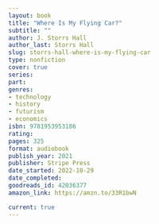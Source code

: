 ```yaml
---
layout: book
title: "Where Is My Flying Car?"
subtitle: ""
author: J. Storrs Hall
author_last: Storrs Hall
slug: storrs-hall-where-is-my-flying-car
type: nonfiction
cover: true
series: 
part: 
genres:
- technology
- history
- futurism
- economics
isbn: 9781953953186
rating: 
pages: 325
format: audiobook
publish_year: 2021
publisher: Stripe Press
date_started: 2022-10-29
date_completed: 
goodreads_id: 42036377
amazon_link: https://amzn.to/33R1bwN

current: true
---
```

